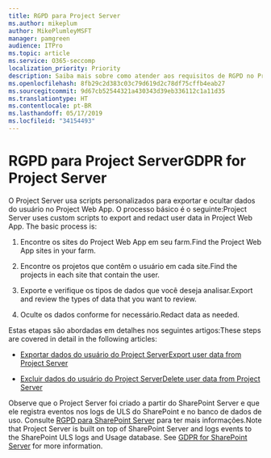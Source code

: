 ```yaml
---
title: RGPD para Project Server
ms.author: mikeplum
author: MikePlumleyMSFT
manager: pamgreen
audience: ITPro
ms.topic: article
ms.service: O365-seccomp
localization_priority: Priority
description: Saiba mais sobre como atender aos requisitos de RGPD no Project Server local.
ms.openlocfilehash: 8fb29c2d383c03c79d619d2c78df75cffb4eab27
ms.sourcegitcommit: 9d67cb52544321a430343d39eb336112c1a11d35
ms.translationtype: HT
ms.contentlocale: pt-BR
ms.lasthandoff: 05/17/2019
ms.locfileid: "34154493"
---
```

# <a name="gdpr-for-project-server"></a><span data-ttu-id="00fb9-103">RGPD para Project Server</span><span class="sxs-lookup"><span data-stu-id="00fb9-103">GDPR for Project Server</span></span>

<span data-ttu-id="00fb9-p101">O Project Server usa scripts personalizados para exportar e ocultar dados do usuário no Project Web App. O processo básico é o seguinte:</span><span class="sxs-lookup"><span data-stu-id="00fb9-p101">Project Server uses custom scripts to export and redact user data in Project Web App. The basic process is:</span></span>

1.  <span data-ttu-id="00fb9-106">Encontre os sites do Project Web App em seu farm.</span><span class="sxs-lookup"><span data-stu-id="00fb9-106">Find the Project Web App sites in your farm.</span></span>

2.  <span data-ttu-id="00fb9-107">Encontre os projetos que contêm o usuário em cada site.</span><span class="sxs-lookup"><span data-stu-id="00fb9-107">Find the projects in each site that contain the user.</span></span>

3.  <span data-ttu-id="00fb9-108">Exporte e verifique os tipos de dados que você deseja analisar.</span><span class="sxs-lookup"><span data-stu-id="00fb9-108">Export and review the types of data that you want to review.</span></span>

4.  <span data-ttu-id="00fb9-109">Oculte os dados conforme for necessário.</span><span class="sxs-lookup"><span data-stu-id="00fb9-109">Redact data as needed.</span></span>

<span data-ttu-id="00fb9-110">Estas etapas são abordadas em detalhes nos seguintes artigos:</span><span class="sxs-lookup"><span data-stu-id="00fb9-110">These steps are covered in detail in the following articles:</span></span>

- [<span data-ttu-id="00fb9-111">Exportar dados do usuário do Project Server</span><span class="sxs-lookup"><span data-stu-id="00fb9-111">Export user data from Project Server</span></span>](/Project/export-user-data-from-project-server?toc=/Office365/Enterprise/toc.json)

- [<span data-ttu-id="00fb9-112">Excluir dados do usuário do Project Server</span><span class="sxs-lookup"><span data-stu-id="00fb9-112">Delete user data from Project Server</span></span>](/Project/delete-user-data-from-project-server?toc=/Office365/Enterprise/toc.json)


<span data-ttu-id="00fb9-p102">Observe que o Project Server foi criado a partir do SharePoint Server e que ele registra eventos nos logs de ULS do SharePoint e no banco de dados de uso. Consulte [RGPD para SharePoint Server](gdpr-for-sharepoint-server.md) para ter mais informações.</span><span class="sxs-lookup"><span data-stu-id="00fb9-p102">Note that Project Server is built on top of SharePoint Server and logs events to the SharePoint ULS logs and Usage database. See [GDPR for SharePoint Server](gdpr-for-sharepoint-server.md) for more information.</span></span>
